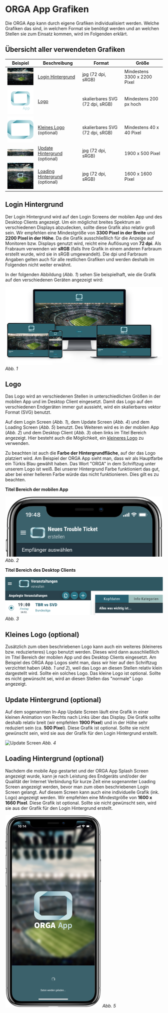 # ORGA App Grafiken

Die ORGA App kann durch eigene Grafiken individualisiert werden. Welche Grafiken das sind, in welchem Format sie
benötigt werden und an welchen Stellen sie zum Einsatz kommen, wird im Folgenden erklärt.

## Übersicht aller verwendeten Grafiken

| Beispiel                                                       | Beschreibung                                                    | Format                          | Größe                        |
| -------------------------------------------------------------- | --------------------------------------------------------------- | ------------------------------- | ---------------------------- |
| <img src="images/orgaapp/loginbackground.jpg" width="150" />   | [Login Hintergrund](#login-hintergrund)                         | jpg (72 dpi, sRGB)              | Mindestens 3300 x 2200 Pixel |
| <img src="images/orgaapp/logo.svg" width="150" />              | [Logo](#logo)                                                   | skalierbares SVG (72 dpi, sRGB) | Mindestens 200 px hoch       |
| <img src="images/orgaapp/logo-header.svg" width="150" />       | [Kleines Logo](#kleines-logo-optional) (optional)               | skalierbares SVG (72 dpi, sRGB) | Mindestens 40 x 40 Pixel     |
| <img src="images/orgaapp/update-background.jpg" width="150" /> | [Update Hintergrund](#update-hintergrund-optional) (optional)   | jpg (72 dpi, sRGB)              | 1900 x 500 Pixel             |
| <img src="images/orgaapp/loadingbackground.jpg" width="150" /> | [Loading Hintergrund](#loading-hintergrund-optional) (optional) | jpg (72 dpi, sRGB)              | 1600 x 1600 Pixel            |

## Login Hintergrund

Der Login Hintergrund wird auf den Login Screens der mobilen App und des Desktop Clients angezeigt. Um ein möglichst
breites Spektrum an verschiedenen Displays abzudecken, sollte diese Grafik also relativ groß sein. Wir empfehlen eine
Mindestgröße von **3300 Pixel in der Breite** und **2200 Pixel in der Höhe**. Da die Grafik ausschließlich für die
Anzeige auf Monitoren bzw. Displays genutzt wird, reicht eine Auflösung von **72 dpi**. Als Frabraum verwenden wir
**sRGB** (falls Ihre Grafik in einem anderen Farbraum erstellt wurde, wird sie in sRGB umgewandelt). Die dpi und
Farbraum Angaben gelten auch für alle restlichen Grafiken und werden deshalb im Folgenden nicht weiter erwähnt.

In der folgenden Abbildung (*Abb. 1*) sehen Sie beispielhaft, wie die Grafik auf den verschiedenen Geräten angezeigt
wird:

![Login Screen](images/login_mockup.png)
*Abb. 1*

## Logo

Das Logo wird an verschiedenen Stellen in unterschiedlichen Größen in der mobilen App und im Desktop Client eingesetzt.
Damit das Logo auf den verschiedenen Endgeräten immer gut aussieht, wird ein skalierbares vektor Format (SVG) benutzt.

Auf dem Login Screen (*Abb. 1*), dem Update Screen (*Abb. 4*) und dem Loading Screen (*Abb. 5*) benutzt. Des Weiteren
wird es in der mobilen App (*Abb. 2*) und dem Desktop Client (*Abb. 3*) oben links im Titel Bereich angezeigt. Hier
besteht auch die Möglichkeit, ein [kleineres Logo](#kleines-logo-optional) zu verwenden.

Zu beachten ist auch die **Farbe der Hintergrundfläche**, auf der das Logo platziert wird. Am Beispiel der ORGA App
sieht man, dass wir als Hauptfarbe ein Türkis Blau gewählt haben. Das Wort "ORGA" in dem Schriftzug unter unserem Logo
ist weiß. Bei unserer Hintergrund Farbe funktioniert das gut, aber bei einer helleren Farbe würde das nicht
funktionieren. Dies gilt es zu beachten.

**Titel Bereich der mobilen App**

![Logo Mobile Header](images/logo_mobile_header.png)
*Abb. 2*

**Titel Bereich des Desktop Clients**

![Logo Desktop Header](images/logo_desktop_header.png)
*Abb. 3*

## Kleines Logo (optional)

Zusätzlich zum oben beschriebenen Logo kann auch ein weiteres (kleineres bzw. reduzierteres) Logo benutzt werden.
Dieses wird dann ausschließlich im Titel Bereich der mobilen App und des Desktop Clients eingesetzt. Am Beispiel des
ORGA App Logos sieht man, dass wir hier auf den Schriftzug verzichtet haben (*Abb. 1 und 2*), weil das Logo an diesen
Stellen relativ klein dargestellt wird. Sollte ein solches Logo. Das kleine Logo ist optional. Sollte es nicht gewünscht
sei, wird an diesen Stellen das "normale" Logo angezeigt.

## Update Hintergrund (optional)

Auf dem sogenannten In-App Update Screen läuft eine Grafik in einer kleinen Animation von Rechts nach Links über das
Display. Die Grafik sollte deshalb relativ breit (wir empfehlen **1900 Pixel**) und in der Höhe sehr reduziert sein
(ca. **500 Pixe**l). Diese Grafik ist optional. Sollte sie nicht gewünscht sein, wird sie aus der Grafik für den Login
Hintergrund erstellt.

![Update Screen](images/update_screen_white_bg.gif)
*Abb. 4*

## Loading Hintergrund (optional)

Nachdem die mobile App gestartet und der ORGA App Splash Screen angezeigt wurde, kann je nach Leistung des Endgeräts
und/oder der Qualität der Internet Verbindung für kurze Zeit eine sogenannter Loading Screen angezeigt werden, bevor man
zum oben beschriebenen Login Screen gelangt. Auf diesem Screen kann auch eine individuelle Grafik (ink. Logo) angezeigt
werden. Wir empfehlen eine Mindestgröße von **1600 x 1660 Pixel**. Diese Grafik ist optional. Sollte sie nicht gewünscht
sein, wird sie aus der Grafik für den Login Hintergrund erstellt.

![Loading Screen](images/loading_screen.png)
*Abb. 5*
